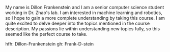 My name is Dillon Frankenstein and I am a senior computer science student working in Dr. Zhao's lab. I am interested in machine learning and robotics, so I hope to gain a more complete understanding by taking this course. I am quite excited to delve deeper 
into the topics mentioned in the course description. My passions lie within understanding new topics fully, so this seemed like the perfect course to take. 

hfh: Dillon-Frankenstein
gh: Frank-D-stein
